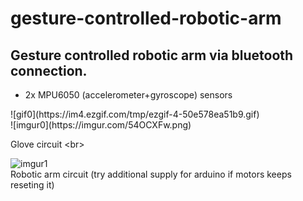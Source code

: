 # gesture-controlled-robotic-arm

## Gesture controlled robotic arm via bluetooth connection.<br/>
+ 2x MPU6050 (accelerometer+gyroscope) sensors<br/>
<p align="justify">
![gif0](https://im4.ezgif.com/tmp/ezgif-4-50e578ea51b9.gif)<br/>
![imgur0](https://imgur.com/54OCXFw.png)<br/>

  Glove circuit <br\>

![imgur1](https://imgur.com/usqyNZx.png)<br/>
Robotic arm circuit (try additional supply for arduino if motors keeps reseting it)
</p>
